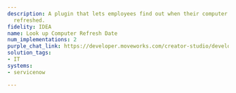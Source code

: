```yaml
---
description: A plugin that lets employees find out when their computer needs to be
  refreshed.
fidelity: IDEA
name: Look up Computer Refresh Date
num_implementations: 2
purple_chat_link: https://developer.moveworks.com/creator-studio/developer-tools/purple-chat/?conversation=%7B%22startTimestamp%22%3A%2211%3A43+AM%22%2C%22messages%22%3A%5B%7B%22role%22%3A%22user%22%2C%22parts%22%3A%5B%7B%22richText%22%3A%22When+does+my+computer+need+to+be+refreshed%3F%22%7D%5D%7D%2C%7B%22role%22%3A%22assistant%22%2C%22parts%22%3A%5B%7B%22reasoningSteps%22%3A%5B%7B%22status%22%3A%22success%22%2C%22richText%22%3A%22Searches+ServiceNow+for+computer+refresh+schedule+for+%27John+Doe%27%22%7D%5D%7D%2C%7B%22richText%22%3A%22I+found+the+refresh+schedule+for+your+computer%3A%22%7D%2C%7B%22richText%22%3A%22%3Cb%3EComputer+Refresh+Details%3C%2Fb%3E%3Cbr%3E%3Cp%3E%3Cb%3EName%3A%3C%2Fb%3E+John+Doe%3Cbr%3E%3Cb%3EComputer+Model%3A%3C%2Fb%3E+Mackbook+Pro%3Cbr%3E%3Cb%3ELast+Refresh+Date%3A%3C%2Fb%3E+January+15%2C+2022%3Cbr%3E%3Cb%3ENext+Scheduled+Refresh%3A%3C%2Fb%3E+January+15%2C+2025%3C%2Fp%3E%22%7D%5D%7D%5D%7D
solution_tags:
- IT
systems:
- servicenow

---
```

